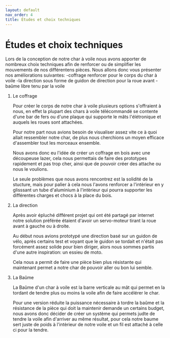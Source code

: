 ```yaml
---
layout: default
nav_order: 4
title: Études et choix techniques
---
```


# Études et choix techniques


Lors de la conception de notre char à voile nous avons apporter de nombreux choix techniques afin de renforcer ou de simplifier les mouvements de nos différentens pièces.
Nous allons donc vous présenter nos améliorations suivantes:
-coffrage renforcer pour le corps du char à voile
-la direction sous forme de guidon de direction pour la roue avant
-baûme libre tenu par la voile


1) Le coffrage

    Pour créer le corps de notre char à voile plusieurs options s'offraient à nous, en effet la plupart des chars à voile télécommandé se contente d'une bar de fers ou d'une plaque qui supporte le mâts l'élétronique et auquels les roues sont attachées.
    
    Pour notre part nous avions besoin de visualiser assez vite ce à quoi allait ressembler notre char, de plus nous cherchions un moyen efficace d'assembler tout les morceaux ensemble.
    
    Nous avons donc eu l'idée de créer un coffrage en bois avec une découpeuse lazer, cela nous permettais de faire des prototypes rapidement et pas trop cher, ainsi que de pouvoir créer des attache ou nous le voulions.
    
    Le seule problèmes que nous avons rencontrez est la solidité de la stucture, mais pour palier à cela nous l'avons renforcer a l'intèrieur en y glisssant un tube d'aluminium à l'intèrieur qui pourra supporter les différentes charges et chocs à la place du bois.


2) La direction

    Après avoir épluché différent projet qui ont été partagé par internet notre solution préférée étaient d'avoir un servo-moteur tirant la roue avant à gauche ou à droite.
   
    Au début nous avions prototypé une direction basé sur un guidon de vélo, après certains test et voyant que le guidon se tordait et n'était pas forcément assez solide pour bien diriger, alors nous sommes partis d'une autre inspiration: un essieu de moto.

    Cela nous a permit de faire une pièce bien plus résistante qui maintenant permet a notre char de pouvoir aller ou bon lui semble.

3) La Baûme

    La Baûme d'un char à voile est la barre verticale au mât qui permet en la tordant de tendre plus ou moins la voile afin de faire accélérer le char. 
    
    Pour une version réduite la puissance nécessaire à tordre la baûme et la résistance de la pièce qui doit la maintenir demande un certains budget, nous avons donc décider de créer un système qui permets judte de tendre la voile afin d'arriver au même résultat, pour cela notre baume sert juste de poids à l'intèrieur de notre voile et un fil est attaché à celle ci pour la tendre.
